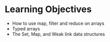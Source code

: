# Learning Objectives

 - How to use map, filter and reduce on arrays
 - Typed arrays
 - The Set, Map, and Weak link data structures

